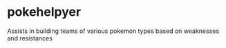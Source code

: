 # pokehelpyer
Assists in building teams of various pokemon types based on weaknesses and resistances

